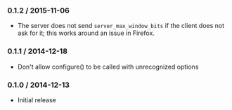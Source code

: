 ### 0.1.2 / 2015-11-06

* The server does not send `server_max_window_bits` if the client does not ask
  for it; this works around an issue in Firefox.

### 0.1.1 / 2014-12-18

* Don't allow configure() to be called with unrecognized options

### 0.1.0 / 2014-12-13

* Initial release
